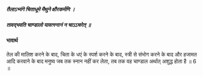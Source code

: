 ##### तैलाऽभ्यंगे चिताधूमे मैथुने क्षौरकर्मणि ।
##### तावद्भवति चाण्डालो यावत्स्नानं न चाऽऽचरेत् ॥

#### भावार्थ

तेल की मालिश करने के बाद, चिता के धएं के स्पर्श करने के बाद, स्त्री से संभोग करने के बाद और हजामत आदि करवाने के बाद मनुष्य जब तक स्नान नहीं कर लेता, तब तक वह चाण्डाल अर्थात् अशुद्ध होता है ॥ 6 ॥